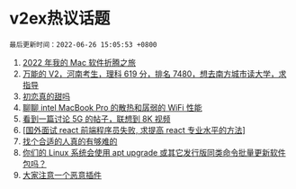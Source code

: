 # v2ex热议话题

`最后更新时间：2022-06-26 15:05:53 +0800`

1. [2022 年我的 Mac 软件折腾之旅](https://www.v2ex.com/t/862138)
1. [万能的 V2，河南考生，理科 619 分，排名 7480，想去南方城市读大学，求指导](https://www.v2ex.com/t/862179)
1. [初恋真的甜吗](https://www.v2ex.com/t/862133)
1. [聊聊 intel MacBook Pro 的散热和孱弱的 WiFi 性能](https://www.v2ex.com/t/862242)
1. [看到一篇讨论 5G 的帖子，联想到 8K 视频](https://www.v2ex.com/t/862223)
1. [[国外面试 react 前端程序员失败, 求提高 react 专业水平的方法]](https://www.v2ex.com/t/862130)
1. [找个合适的人真的有够难的](https://www.v2ex.com/t/862142)
1. [你们的 Linux 系统会使用 apt upgrade 或其它发行版同类命令批量更新软件包吗？](https://www.v2ex.com/t/862228)
1. [大家注意一个恶意插件](https://www.v2ex.com/t/862135)


